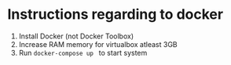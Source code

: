 # Instructions regarding to docker


1. Install Docker (not Docker Toolbox)
2. Increase RAM memory for virtualbox atleast 3GB
3. Run ```docker-compose up ``` to start system

